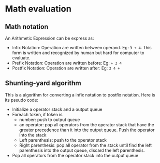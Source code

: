 # Math evaluation

## Math notation

An Arithmetic Expression can be express as:

- Infix Notation: Operation are written between operand. Eg: `3 + 4`. This form is written and recognized by human but hard for computer to evaluate.
- Prefix Notation: Operation are written before: Eg: `+ 3 4`
- Postfix Notation: Operation are written after: Eg: `3 4 +`

## Shunting-yard algorithm

This is a algorithm for converting a infix notation to postfix notation. Here is its pseudo code:

- Initialize a operator stack and a output queue
- Foreach token, if token is
  - number: push to output queue
  - an operator: pop all operators from the operator stack that have the greater precedence than it into the output queue. Push the operator into the stack
  - Left parenthesis: push to the operator stack
  - Right parenthesis: pop all operator from the stack until find the left parenthesis into the output queue, discard the left parenthesis.
- Pop all operators from the operator stack into the output queue
